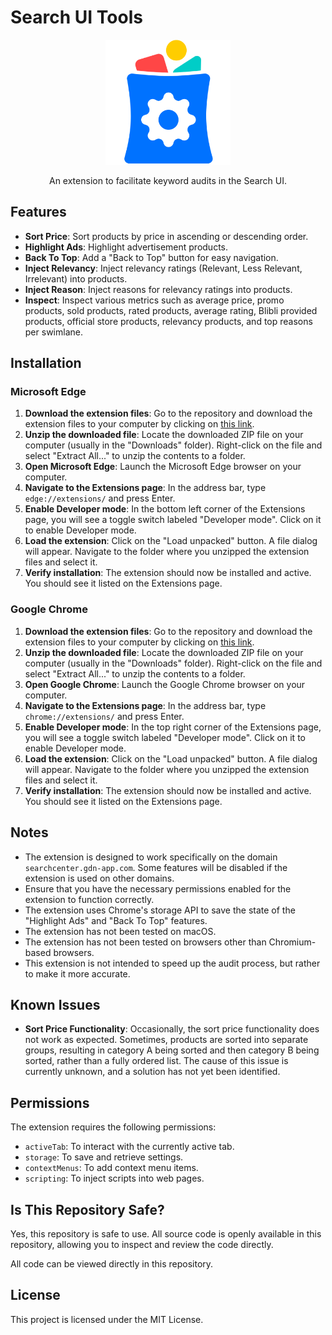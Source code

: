 # Search UI Tools

<p align="center">
    <img src="images/icon350.png" width="200" alt="Search UI Tools"/>
<p>
<p align="center">
    An extension to facilitate keyword audits in the Search UI.
<p>

## Features

- **Sort Price**: Sort products by price in ascending or descending order.
- **Highlight Ads**: Highlight advertisement products.
- **Back To Top**: Add a "Back to Top" button for easy navigation.
- **Inject Relevancy**: Inject relevancy ratings (Relevant, Less Relevant, Irrelevant) into products.
- **Inject Reason**: Inject reasons for relevancy ratings into products.
- **Inspect**: Inspect various metrics such as average price, promo products, sold products, rated products, average rating, Blibli provided products, official store products, relevancy products, and top reasons per swimlane.

## Installation

### Microsoft Edge

1. **Download the extension files**: Go to the repository and download the extension files to your computer by clicking on [this link](https://github.com/faarismuda/Search-UI-Tools/archive/refs/heads/main.zip).
2. **Unzip the downloaded file**: Locate the downloaded ZIP file on your computer (usually in the "Downloads" folder). Right-click on the file and select "Extract All..." to unzip the contents to a folder.
3. **Open Microsoft Edge**: Launch the Microsoft Edge browser on your computer.
4. **Navigate to the Extensions page**: In the address bar, type `edge://extensions/` and press Enter.
5. **Enable Developer mode**: In the bottom left corner of the Extensions page, you will see a toggle switch labeled "Developer mode". Click on it to enable Developer mode.
6. **Load the extension**: Click on the "Load unpacked" button. A file dialog will appear. Navigate to the folder where you unzipped the extension files and select it.
7. **Verify installation**: The extension should now be installed and active. You should see it listed on the Extensions page.

### Google Chrome

1. **Download the extension files**: Go to the repository and download the extension files to your computer by clicking on [this link](https://github.com/faarismuda/Search-UI-Tools/archive/refs/heads/main.zip).
2. **Unzip the downloaded file**: Locate the downloaded ZIP file on your computer (usually in the "Downloads" folder). Right-click on the file and select "Extract All..." to unzip the contents to a folder.
3. **Open Google Chrome**: Launch the Google Chrome browser on your computer.
4. **Navigate to the Extensions page**: In the address bar, type `chrome://extensions/` and press Enter.
5. **Enable Developer mode**: In the top right corner of the Extensions page, you will see a toggle switch labeled "Developer mode". Click on it to enable Developer mode.
6. **Load the extension**: Click on the "Load unpacked" button. A file dialog will appear. Navigate to the folder where you unzipped the extension files and select it.
7. **Verify installation**: The extension should now be installed and active. You should see it listed on the Extensions page.

## Notes

- The extension is designed to work specifically on the domain `searchcenter.gdn-app.com`. Some features will be disabled if the extension is used on other domains.
- Ensure that you have the necessary permissions enabled for the extension to function correctly.
- The extension uses Chrome's storage API to save the state of the "Highlight Ads" and "Back To Top" features.
- The extension has not been tested on macOS.
- The extension has not been tested on browsers other than Chromium-based browsers.
- This extension is not intended to speed up the audit process, but rather to make it more accurate.

## Known Issues

- **Sort Price Functionality**: Occasionally, the sort price functionality does not work as expected. Sometimes, products are sorted into separate groups, resulting in category A being sorted and then category B being sorted, rather than a fully ordered list. The cause of this issue is currently unknown, and a solution has not yet been identified.

## Permissions

The extension requires the following permissions:

- `activeTab`: To interact with the currently active tab.
- `storage`: To save and retrieve settings.
- `contextMenus`: To add context menu items.
- `scripting`: To inject scripts into web pages.

## Is This Repository Safe?

Yes, this repository is safe to use. All source code is openly available in this repository, allowing you to inspect and review the code directly.

All code can be viewed directly in this repository.

## License

This project is licensed under the MIT License.